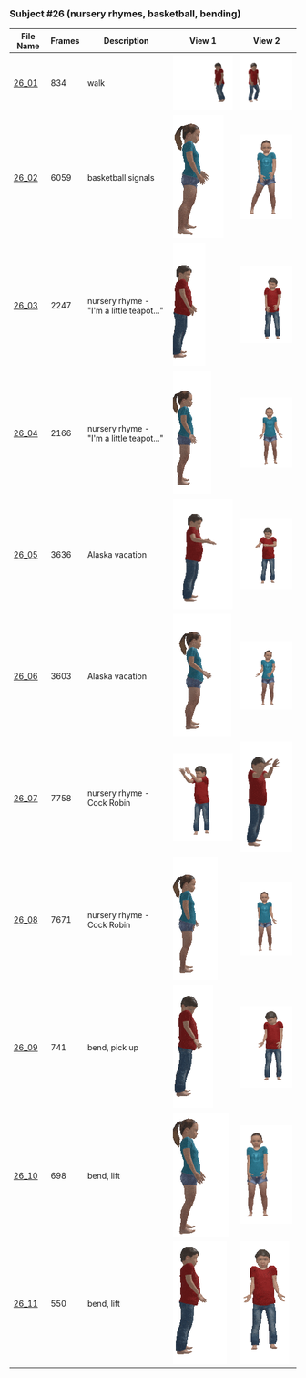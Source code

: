 ### Subject #26 (nursery rhymes, basketball, bending)
|File Name|Frames|Description|View 1|View 2|
|-|-|-|-|-|
|[26_01](https://github.com/Shriinivas/cmubvh/raw/main/Sequence-020-029/26/Data/26_01.zip)|834|walk|<img src="https://github.com/Shriinivas/cmubvhgifs/blob/main/Sequence-020-029/26/26_01_0.gif"/>|<img src="https://github.com/Shriinivas/cmubvhgifs/blob/main/Sequence-020-029/26/26_01_1.gif"/>|
|[26_02](https://github.com/Shriinivas/cmubvh/raw/main/Sequence-020-029/26/Data/26_02.zip)|6059|basketball signals|<img src="https://github.com/Shriinivas/cmubvhgifs/blob/main/Sequence-020-029/26/26_02_0.gif"/>|<img src="https://github.com/Shriinivas/cmubvhgifs/blob/main/Sequence-020-029/26/26_02_1.gif"/>|
|[26_03](https://github.com/Shriinivas/cmubvh/raw/main/Sequence-020-029/26/Data/26_03.zip)|2247|nursery rhyme - "I'm a little teapot..."|<img src="https://github.com/Shriinivas/cmubvhgifs/blob/main/Sequence-020-029/26/26_03_0.gif"/>|<img src="https://github.com/Shriinivas/cmubvhgifs/blob/main/Sequence-020-029/26/26_03_1.gif"/>|
|[26_04](https://github.com/Shriinivas/cmubvh/raw/main/Sequence-020-029/26/Data/26_04.zip)|2166|nursery rhyme - "I'm a little teapot..."|<img src="https://github.com/Shriinivas/cmubvhgifs/blob/main/Sequence-020-029/26/26_04_0.gif"/>|<img src="https://github.com/Shriinivas/cmubvhgifs/blob/main/Sequence-020-029/26/26_04_1.gif"/>|
|[26_05](https://github.com/Shriinivas/cmubvh/raw/main/Sequence-020-029/26/Data/26_05.zip)|3636|Alaska vacation|<img src="https://github.com/Shriinivas/cmubvhgifs/blob/main/Sequence-020-029/26/26_05_0.gif"/>|<img src="https://github.com/Shriinivas/cmubvhgifs/blob/main/Sequence-020-029/26/26_05_1.gif"/>|
|[26_06](https://github.com/Shriinivas/cmubvh/raw/main/Sequence-020-029/26/Data/26_06.zip)|3603|Alaska vacation|<img src="https://github.com/Shriinivas/cmubvhgifs/blob/main/Sequence-020-029/26/26_06_0.gif"/>|<img src="https://github.com/Shriinivas/cmubvhgifs/blob/main/Sequence-020-029/26/26_06_1.gif"/>|
|[26_07](https://github.com/Shriinivas/cmubvh/raw/main/Sequence-020-029/26/Data/26_07.zip)|7758|nursery rhyme - Cock Robin|<img src="https://github.com/Shriinivas/cmubvhgifs/blob/main/Sequence-020-029/26/26_07_0.gif"/>|<img src="https://github.com/Shriinivas/cmubvhgifs/blob/main/Sequence-020-029/26/26_07_1.gif"/>|
|[26_08](https://github.com/Shriinivas/cmubvh/raw/main/Sequence-020-029/26/Data/26_08.zip)|7671|nursery rhyme - Cock Robin|<img src="https://github.com/Shriinivas/cmubvhgifs/blob/main/Sequence-020-029/26/26_08_0.gif"/>|<img src="https://github.com/Shriinivas/cmubvhgifs/blob/main/Sequence-020-029/26/26_08_1.gif"/>|
|[26_09](https://github.com/Shriinivas/cmubvh/raw/main/Sequence-020-029/26/Data/26_09.zip)|741|bend, pick up|<img src="https://github.com/Shriinivas/cmubvhgifs/blob/main/Sequence-020-029/26/26_09_0.gif"/>|<img src="https://github.com/Shriinivas/cmubvhgifs/blob/main/Sequence-020-029/26/26_09_1.gif"/>|
|[26_10](https://github.com/Shriinivas/cmubvh/raw/main/Sequence-020-029/26/Data/26_10.zip)|698|bend, lift|<img src="https://github.com/Shriinivas/cmubvhgifs/blob/main/Sequence-020-029/26/26_10_0.gif"/>|<img src="https://github.com/Shriinivas/cmubvhgifs/blob/main/Sequence-020-029/26/26_10_1.gif"/>|
|[26_11](https://github.com/Shriinivas/cmubvh/raw/main/Sequence-020-029/26/Data/26_11.zip)|550|bend, lift|<img src="https://github.com/Shriinivas/cmubvhgifs/blob/main/Sequence-020-029/26/26_11_0.gif"/>|<img src="https://github.com/Shriinivas/cmubvhgifs/blob/main/Sequence-020-029/26/26_11_1.gif"/>|
